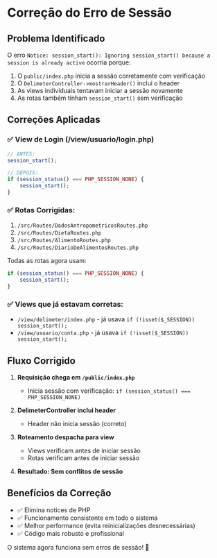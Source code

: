 # Correção do Erro de Sessão

## Problema Identificado
O erro `Notice: session_start(): Ignoring session_start() because a session is already active` ocorria porque:

1. O `public/index.php` inicia a sessão corretamente com verificação
2. O `DelimeterController->mostrarHeader()` inclui o header 
3. As views individuais tentavam iniciar a sessão novamente
4. As rotas também tinham `session_start()` sem verificação

## Correções Aplicadas

### ✅ **View de Login (/view/usuario/login.php)**
```php
// ANTES:
session_start();

// DEPOIS:
if (session_status() === PHP_SESSION_NONE) {
    session_start();
}
```

### ✅ **Rotas Corrigidas:**
1. `/src/Routes/DadosAntropometricosRoutes.php`
2. `/src/Routes/DietaRoutes.php` 
3. `/src/Routes/AlimentoRoutes.php`
4. `/src/Routes/DiarioDeAlimentosRoutes.php`

Todas as rotas agora usam:
```php
if (session_status() === PHP_SESSION_NONE) {
    session_start();
}
```

### ✅ **Views que já estavam corretas:**
- `/view/delimeter/index.php` - já usava `if (!isset($_SESSION)) session_start();`
- `/view/usuario/conta.php` - já usava `if (!isset($_SESSION)) session_start();`

## Fluxo Corrigido

1. **Requisição chega em `/public/index.php`**
   - Inicia sessão com verificação: `if (session_status() === PHP_SESSION_NONE)`
   
2. **DelimeterController inclui header**
   - Header não inicia sessão (correto)
   
3. **Roteamento despacha para view**
   - Views verificam antes de iniciar sessão
   - Rotas verificam antes de iniciar sessão

4. **Resultado: Sem conflitos de sessão**

## Benefícios da Correção

- ✅ Elimina notices de PHP
- ✅ Funcionamento consistente em todo o sistema
- ✅ Melhor performance (evita reinicializações desnecessárias)
- ✅ Código mais robusto e profissional

O sistema agora funciona sem erros de sessão! 🎉
